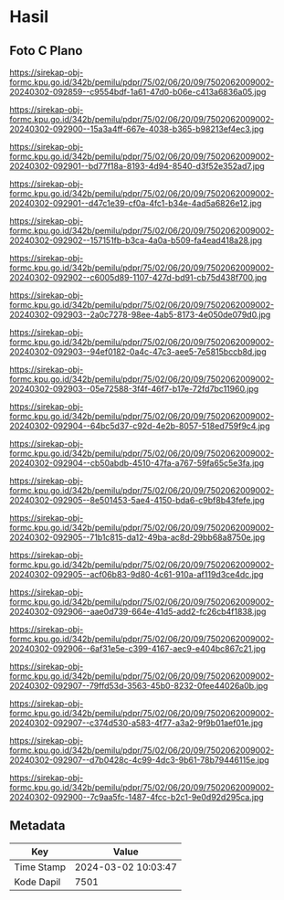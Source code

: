 # Hasil

## Foto C Plano

https://sirekap-obj-formc.kpu.go.id/342b/pemilu/pdpr/75/02/06/20/09/7502062009002-20240302-092859--c9554bdf-1a61-47d0-b06e-c413a6836a05.jpg

https://sirekap-obj-formc.kpu.go.id/342b/pemilu/pdpr/75/02/06/20/09/7502062009002-20240302-092900--15a3a4ff-667e-4038-b365-b98213ef4ec3.jpg

https://sirekap-obj-formc.kpu.go.id/342b/pemilu/pdpr/75/02/06/20/09/7502062009002-20240302-092901--bd77f18a-8193-4d94-8540-d3f52e352ad7.jpg

https://sirekap-obj-formc.kpu.go.id/342b/pemilu/pdpr/75/02/06/20/09/7502062009002-20240302-092901--d47c1e39-cf0a-4fc1-b34e-4ad5a6826e12.jpg

https://sirekap-obj-formc.kpu.go.id/342b/pemilu/pdpr/75/02/06/20/09/7502062009002-20240302-092902--157151fb-b3ca-4a0a-b509-fa4ead418a28.jpg

https://sirekap-obj-formc.kpu.go.id/342b/pemilu/pdpr/75/02/06/20/09/7502062009002-20240302-092902--c6005d89-1107-427d-bd91-cb75d438f700.jpg

https://sirekap-obj-formc.kpu.go.id/342b/pemilu/pdpr/75/02/06/20/09/7502062009002-20240302-092903--2a0c7278-98ee-4ab5-8173-4e050de079d0.jpg

https://sirekap-obj-formc.kpu.go.id/342b/pemilu/pdpr/75/02/06/20/09/7502062009002-20240302-092903--94ef0182-0a4c-47c3-aee5-7e5815bccb8d.jpg

https://sirekap-obj-formc.kpu.go.id/342b/pemilu/pdpr/75/02/06/20/09/7502062009002-20240302-092903--05e72588-3f4f-46f7-b17e-72fd7bc11960.jpg

https://sirekap-obj-formc.kpu.go.id/342b/pemilu/pdpr/75/02/06/20/09/7502062009002-20240302-092904--64bc5d37-c92d-4e2b-8057-518ed759f9c4.jpg

https://sirekap-obj-formc.kpu.go.id/342b/pemilu/pdpr/75/02/06/20/09/7502062009002-20240302-092904--cb50abdb-4510-47fa-a767-59fa65c5e3fa.jpg

https://sirekap-obj-formc.kpu.go.id/342b/pemilu/pdpr/75/02/06/20/09/7502062009002-20240302-092905--8e501453-5ae4-4150-bda6-c9bf8b43fefe.jpg

https://sirekap-obj-formc.kpu.go.id/342b/pemilu/pdpr/75/02/06/20/09/7502062009002-20240302-092905--71b1c815-da12-49ba-ac8d-29bb68a8750e.jpg

https://sirekap-obj-formc.kpu.go.id/342b/pemilu/pdpr/75/02/06/20/09/7502062009002-20240302-092905--acf06b83-9d80-4c61-910a-af119d3ce4dc.jpg

https://sirekap-obj-formc.kpu.go.id/342b/pemilu/pdpr/75/02/06/20/09/7502062009002-20240302-092906--aae0d739-664e-41d5-add2-fc26cb4f1838.jpg

https://sirekap-obj-formc.kpu.go.id/342b/pemilu/pdpr/75/02/06/20/09/7502062009002-20240302-092906--6af31e5e-c399-4167-aec9-e404bc867c21.jpg

https://sirekap-obj-formc.kpu.go.id/342b/pemilu/pdpr/75/02/06/20/09/7502062009002-20240302-092907--79ffd53d-3563-45b0-8232-0fee44026a0b.jpg

https://sirekap-obj-formc.kpu.go.id/342b/pemilu/pdpr/75/02/06/20/09/7502062009002-20240302-092907--c374d530-a583-4f77-a3a2-9f9b01aef01e.jpg

https://sirekap-obj-formc.kpu.go.id/342b/pemilu/pdpr/75/02/06/20/09/7502062009002-20240302-092907--d7b0428c-4c99-4dc3-9b61-78b79446115e.jpg

https://sirekap-obj-formc.kpu.go.id/342b/pemilu/pdpr/75/02/06/20/09/7502062009002-20240302-092900--7c9aa5fc-1487-4fcc-b2c1-9e0d92d295ca.jpg


## Metadata

| Key        | Value               |
| ---------- | ------------------- |
| Time Stamp | 2024-03-02 10:03:47 |
| Kode Dapil | 7501                |



